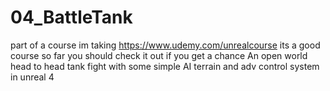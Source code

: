 # 04_BattleTank
part of a course im taking https://www.udemy.com/unrealcourse its a good course so far you should check it out if you get a chance
An open world head to head tank fight with some simple AI terrain and adv control system in unreal 4
